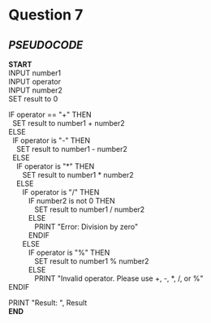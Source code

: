 # Question 7

## *PSEUDOCODE*

**START**\
INPUT number1\
INPUT operator\
INPUT number2\
SET result to 0

IF operator == "+" THEN\
&nbsp; SET result to number1 + number2\
ELSE\
&nbsp; IF operator is "-" THEN\
&nbsp;&nbsp;&nbsp; SET result to number1 - number2\
&nbsp; ELSE\
&nbsp;&nbsp;&nbsp; IF operator is "*" THEN\
&nbsp;&nbsp;&nbsp;&nbsp;&nbsp;&nbsp; SET result to number1 * number2\
&nbsp;&nbsp;&nbsp; ELSE\
&nbsp;&nbsp;&nbsp;&nbsp;&nbsp;&nbsp; IF operator is "/" THEN\
&nbsp;&nbsp;&nbsp;&nbsp;&nbsp;&nbsp;&nbsp;&nbsp;&nbsp; IF number2 is not 0 THEN\
&nbsp;&nbsp;&nbsp;&nbsp;&nbsp;&nbsp;&nbsp;&nbsp;&nbsp;&nbsp;&nbsp;&nbsp; SET result to number1 / number2\
&nbsp;&nbsp;&nbsp;&nbsp;&nbsp;&nbsp;&nbsp;&nbsp;&nbsp; ELSE\
&nbsp;&nbsp;&nbsp;&nbsp;&nbsp;&nbsp;&nbsp;&nbsp;&nbsp;&nbsp;&nbsp;&nbsp; PRINT "Error: Division by zero"\
&nbsp;&nbsp;&nbsp;&nbsp;&nbsp;&nbsp;&nbsp;&nbsp;&nbsp; ENDIF\
&nbsp;&nbsp;&nbsp;&nbsp;&nbsp;&nbsp; ELSE\
&nbsp;&nbsp;&nbsp;&nbsp;&nbsp;&nbsp;&nbsp;&nbsp;&nbsp; IF operator is "%" THEN\
&nbsp;&nbsp;&nbsp;&nbsp;&nbsp;&nbsp;&nbsp;&nbsp;&nbsp;&nbsp;&nbsp;&nbsp; SET result to number1 % number2\
&nbsp;&nbsp;&nbsp;&nbsp;&nbsp;&nbsp;&nbsp;&nbsp;&nbsp; ELSE\
&nbsp;&nbsp;&nbsp;&nbsp;&nbsp;&nbsp;&nbsp;&nbsp;&nbsp;&nbsp;&nbsp;&nbsp; PRINT "Invalid operator. Please use +, -, *, /, or %"\
ENDIF

PRINT "Result: ", Result\
**END**
